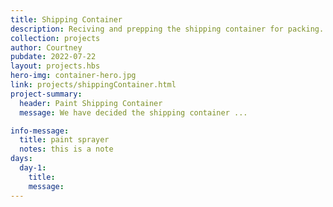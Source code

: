 ```yaml
---
title: Shipping Container
description: Reciving and prepping the shipping container for packing.
collection: projects
author: Courtney
pubdate: 2022-07-22
layout: projects.hbs
hero-img: container-hero.jpg
link: projects/shippingContainer.html
project-summary:
  header: Paint Shipping Container
  message: We have decided the shipping container ...

info-message:
  title: paint sprayer
  notes: this is a note
days:
  day-1:
    title:
    message:
---
```

